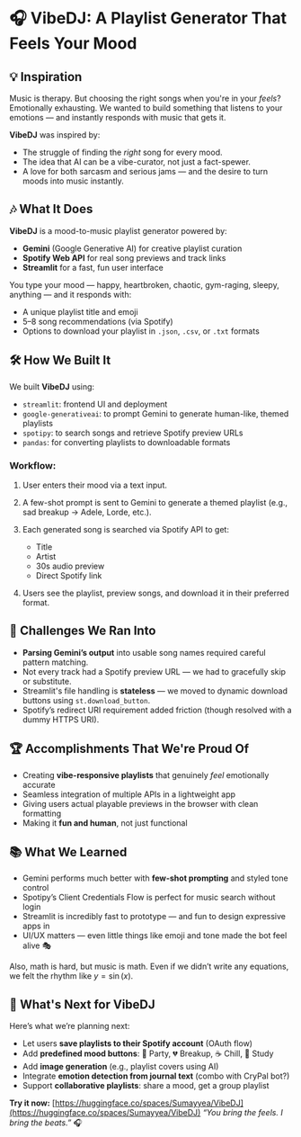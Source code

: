 # 🎧 VibeDJ: A Playlist Generator That Feels Your Mood

## 💡 Inspiration

Music is therapy. But choosing the right songs when you're in your *feels*? Emotionally exhausting.
We wanted to build something that listens to your emotions — and instantly responds with music that gets it.

**VibeDJ** was inspired by:

* The struggle of finding the *right* song for every mood.
* The idea that AI can be a vibe-curator, not just a fact-spewer.
* A love for both sarcasm and serious jams — and the desire to turn moods into music instantly.

## 🎶 What It Does

**VibeDJ** is a mood-to-music playlist generator powered by:

* **Gemini** (Google Generative AI) for creative playlist curation
* **Spotify Web API** for real song previews and track links
* **Streamlit** for a fast, fun user interface

You type your mood — happy, heartbroken, chaotic, gym-raging, sleepy, anything — and it responds with:

* A unique playlist title and emoji
* 5–8 song recommendations (via Spotify)
* Options to download your playlist in `.json`, `.csv`, or `.txt` formats

## 🛠️ How We Built It

We built **VibeDJ** using:

* `streamlit`: frontend UI and deployment
* `google-generativeai`: to prompt Gemini to generate human-like, themed playlists
* `spotipy`: to search songs and retrieve Spotify preview URLs
* `pandas`: for converting playlists to downloadable formats

### Workflow:

1. User enters their mood via a text input.
2. A few-shot prompt is sent to Gemini to generate a themed playlist (e.g., sad breakup → Adele, Lorde, etc.).
3. Each generated song is searched via Spotify API to get:

   * Title
   * Artist
   * 30s audio preview
   * Direct Spotify link
4. Users see the playlist, preview songs, and download it in their preferred format.


## 🧱 Challenges We Ran Into

* **Parsing Gemini’s output** into usable song names required careful pattern matching.
* Not every track had a Spotify preview URL — we had to gracefully skip or substitute.
* Streamlit's file handling is **stateless** — we moved to dynamic download buttons using `st.download_button`.
* Spotify’s redirect URI requirement added friction (though resolved with a dummy HTTPS URI).

## 🏆 Accomplishments That We're Proud Of

* Creating **vibe-responsive playlists** that genuinely *feel* emotionally accurate
* Seamless integration of multiple APIs in a lightweight app
* Giving users actual playable previews in the browser with clean formatting
* Making it **fun and human**, not just functional

## 📚 What We Learned

* Gemini performs much better with **few-shot prompting** and styled tone control
* Spotipy’s Client Credentials Flow is perfect for music search without login
* Streamlit is incredibly fast to prototype — and fun to design expressive apps in
* UI/UX matters — even little things like emoji and tone made the bot feel alive 🎭

Also, math is hard, but music is math.
Even if we didn’t write any equations, we felt the rhythm like $y = \sin(x)$.


## 🚀 What's Next for VibeDJ

Here’s what we’re planning next:

* Let users **save playlists to their Spotify account** (OAuth flow)
* Add **predefined mood buttons**: 🎉 Party, 💔 Breakup, ☕ Chill, 🧠 Study
* Add **image generation** (e.g., playlist covers using AI)
* Integrate **emotion detection from journal text** (combo with CryPal bot?)
* Support **collaborative playlists**: share a mood, get a group playlist


**Try it now:** [https://huggingface.co/spaces/Sumayyea/VibeDJ](https://huggingface.co/spaces/Sumayyea/VibeDJ)
*“You bring the feels. I bring the beats.”* 🎧

